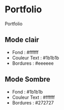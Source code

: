 # Portfolio
Portfolio


## Mode clair
- Fond :            #ffffff
- Couleur Text :    #1b1b1b
- Bordures :        #eeeeee

## Mode Sombre
- Fond :            #1b1b1b
- Couleur Text :    #ffffff
- Bordures :        #272727